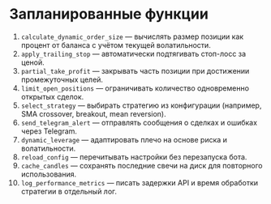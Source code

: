 # Запланированные функции

1. `calculate_dynamic_order_size` — вычислять размер позиции как процент от баланса с учётом текущей волатильности.
2. `apply_trailing_stop` — автоматически подтягивать стоп-лосс за ценой.
3. `partial_take_profit` — закрывать часть позиции при достижении промежуточных целей.
4. `limit_open_positions` — ограничивать количество одновременно открытых сделок.
5. `select_strategy` — выбирать стратегию из конфигурации (например, SMA crossover, breakout, mean reversion).
6. `send_telegram_alert` — отправлять сообщения о сделках и ошибках через Telegram.
7. `dynamic_leverage` — адаптировать плечо на основе риска и волатильности.
8. `reload_config` — перечитывать настройки без перезапуска бота.
9. `cache_candles` — сохранять последние свечи на диск для повторного использования.
10. `log_performance_metrics` — писать задержки API и время обработки стратегии в отдельный лог.

